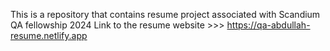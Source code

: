 This is a repository that contains resume project associated with Scandium QA fellowship 2024
Link to the resume website >>> https://qa-abdullah-resume.netlify.app
